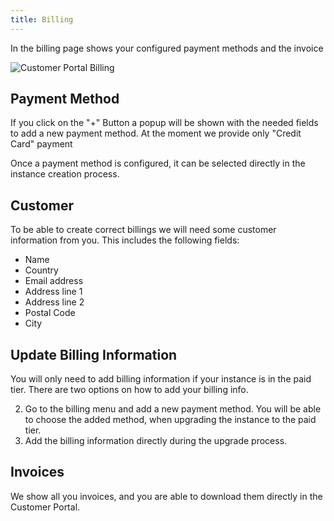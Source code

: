 ```yaml
---
title: Billing
---
```


In the billing page shows your configured payment methods and the invoice

![Customer Portal Billing](/img/manuals/portal/customer_portal_billing.png)

## Payment Method

If you click on the "+" Button a popup will be shown with the needed fields to
add a new payment method. At the moment we provide only "Credit Card" payment

Once a payment method is configured, it can be selected directly in the instance
creation process.

## Customer

To be able to create correct billings we will need some customer information
from you. This includes the following fields:

- Name
- Country
- Email address
- Address line 1
- Address line 2
- Postal Code
- City

## Update Billing Information

You will only need to add billing information if your instance is in the paid
tier. There are two options on how to add your billing info.

2. Go to the billing menu and add a new payment method. You will be able to
   choose the added method, when upgrading the instance to the paid tier.
3. Add the billing information directly during the upgrade process.

## Invoices

We show all you invoices, and you are able to download them directly in the
Customer Portal.
